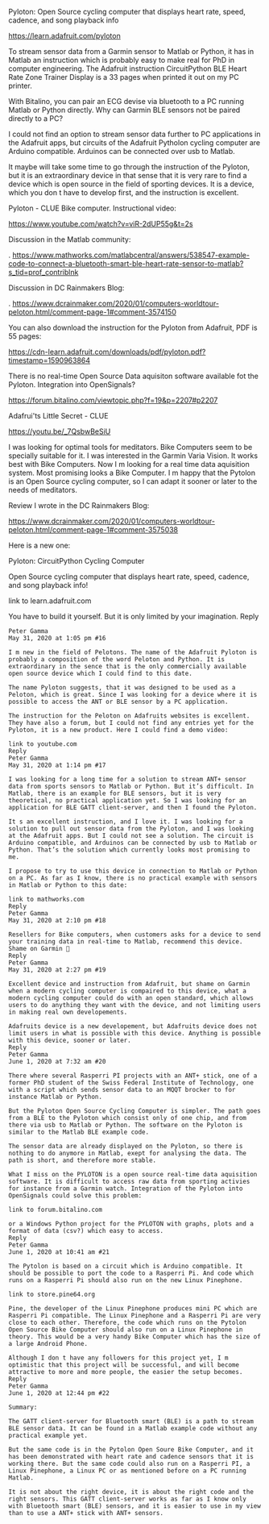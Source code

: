 Pyloton: Open Source cycling computer that displays heart rate, speed, cadence, and song playback info

https://learn.adafruit.com/pyloton

To stream sensor data from a Garmin sensor to Matlab or Python, it has in Matlab an instruction which is probably easy to make real for PhD in computer engineering. The Adafruit instruction CircuitPython BLE Heart Rate Zone Trainer Display is a 33 pages when printed it out on my PC printer.

With Bitalino, you can pair an ECG devise via bluetooth to a PC running Matlab or Python directly. Why can Garmin BLE sensors not be paired directly to a PC?

I could not find an option to stream sensor data further to PC applications in the Adafruit apps, but circuits of the Adafruit Pytholon cycling computer are Arduino compatible. Arduinos can be connected over usb to Matlab. 

It maybe will take some time to go through the instruction of the Pyloton, but it is an extraordinary device in that sense that it is very rare to find a device which is open source in the field of sporting devices. It is a device, which you don t have to develop first, and the instruction is excellent.

Pyloton - CLUE Bike computer. Instructional video:

https://www.youtube.com/watch?v=viR-2dUP55g&t=2s

Discussion in the Matlab community:

.
https://www.mathworks.com/matlabcentral/answers/538547-example-code-to-connect-a-bluetooth-smart-ble-heart-rate-sensor-to-matlab?s_tid=prof_contriblnk

Discussion in DC Rainmakers Blog:

.
https://www.dcrainmaker.com/2020/01/computers-worldtour-peloton.html/comment-page-1#comment-3574150

You can also download the instruction for the Pyloton from Adafruit, PDF is 55 pages:

https://cdn-learn.adafruit.com/downloads/pdf/pyloton.pdf?timestamp=1590963864

There is no real-time Open Source Data aquisiton software available fot the Pyloton. Integration into OpenSignals?

https://forum.bitalino.com/viewtopic.php?f=19&p=2207#p2207

Adafrui'ts Little Secret - CLUE

https://youtu.be/_7QsbwBeSiU

I was looking for optimal tools for meditators. Bike Computers seem to be specially suitable for it. I was interested in the Garmin Varia Vision. It works best with Bike Computers. Now I m looking for a real time data aquisition system. Most promising looks a Bike Computer. I m happy that the Pytolon is an  Open Source cycling computer, so I can adapt it sooner or later to the needs of meditators.

Review I wrote in the DC Rainmakers Blog:

https://www.dcrainmaker.com/2020/01/computers-worldtour-peloton.html/comment-page-1#comment-3575038

Here is a new one:

Pyloton: CircuitPython Cycling Computer

Open Source cycling computer that displays heart rate, speed, cadence, and song playback info!

link to learn.adafruit.com

You have to build it yourself. But it is only limited by your imagination.
Reply

    Peter Gamma
    May 31, 2020 at 1:05 pm #16

    I m new in the field of Pelotons. The name of the Adafruit Pyloton is probably a composition of the word Peloton and Python. It is extraordinary in the sence that is the only commercially available open source device which I could find to this date.

    The name Pyloton suggests, that it was designed to be used as a Peloton, which is great. Since I was looking for a device where it is possible to access the ANT or BLE sensor by a PC application.

    The instruction for the Peloton on Adafruits websites is excellent. They have also a forum, but I could not find any entries yet for the Pyloton, it is a new product. Here I could find a demo video:

    link to youtube.com
    Reply
    Peter Gamma
    May 31, 2020 at 1:14 pm #17

    I was looking for a long time for a solution to stream ANT+ sensor data from sports sensors to Matlab or Python. But it’s difficult. In Matlab, there is an example for BLE sensors, but it is very theoretical, no practical application yet. So I was looking for an application for BLE GATT client-server, and then I found the Pyloton.

    It s an excellent instruction, and I love it. I was looking for a solution to pull out sensor data from the Pyloton, and I was looking at the Adafruit apps. But I could not see a solution. The circuit is Arduino compatible, and Arduinos can be connected by usb to Matlab or Python. That’s the solution which currently looks most promising to me.

    I propose to try to use this device in connection to Matlab or Python on a PC. As far as I know, there is no practical example with sensors in Matlab or Python to this date:

    link to mathworks.com
    Reply
    Peter Gamma
    May 31, 2020 at 2:10 pm #18

    Resellers for Bike computers, when customers asks for a device to send your training data in real-time to Matlab, recommend this device. Shame on Garmin 🙁
    Reply
    Peter Gamma
    May 31, 2020 at 2:27 pm #19

    Excellent device and instruction from Adafruit, but shame on Garmin when a modern cycling computer is compaired to this device, what a modern cycling computer could do with an open standard, which allows users to do anything they want with the device, and not limiting users in making real own developements.

    Adafruits device is a new developement, but Adafruits device does not limit users in what is possible with this device. Anything is possible with this device, sooner or later.
    Reply
    Peter Gamma
    June 1, 2020 at 7:32 am #20

    There where several Rasperri PI projects with an ANT+ stick, one of a former PhD student of the Swiss Federal Institute of Technology, one with a script which sends sensor data to an MQQT brocker to for instance Matlab or Python.

    But the Pyloton Open Source Cycling Computer is simpler. The path goes from a BLE to the Pyloton which consist only of one chip, and from there via usb to Matlab or Python. The software on the Pyloton is similar to the Matlab BLE example code.

    The sensor data are already displayed on the Pyloton, so there is nothing to do anymore in Matlab, exept for analysing the data. The path is short, and therefore more stable.

    What I miss on the PYLOTON is a open source real-time data aquisition software. It is difficult to access raw data from sporting activies for instance from a Garmin watch. Integration of the Pyloton into OpenSignals could solve this problem:

    link to forum.bitalino.com

    or a Windows Python project for the PYLOTON with graphs, plots and a format of data (csv?) which easy to access.
    Reply
    Peter Gamma
    June 1, 2020 at 10:41 am #21

    The Pytolon is based on a circuit which is Arduino compatible. It should be possible to port the code to a Rasperri Pi. And code which runs on a Rasperri Pi should also run on the new Linux Pinephone.

    link to store.pine64.org

    Pine, the developer of the Linux Pinephone produces mini PC which are Rasperri Pi compatible. The Linux Pinephone and a Rasperri Pi are very close to each other. Therefore, the code which runs on the Pytolon Open Source Bike Computer should also run on a Linux Pinephone in theory. This would be a very handy Bike Computer which has the size of a large Android Phone.

    Although I don t have any followers for this project yet, I m optimistic that this project will be successful, and will become attractive to more and more people, the easier the setup becomes.
    Reply
    Peter Gamma
    June 1, 2020 at 12:44 pm #22

    Summary:

    The GATT client-server for Bluetooth smart (BLE) is a path to stream BLE sensor data. It can be found in a Matlab example code without any practical example yet.

    But the same code is in the Pytolon Open Soure Bike Computer, and it has been demonstrated with heart rate and cadence sensors that it is working there. But the same code could also run on a Rasperri PI, a Linux Pinephone, a Linux PC or as mentioned before on a PC running Matlab.

    It is not about the right device, it is about the right code and the right sensors. This GATT client-server works as far as I know only with Bluetooth smart (BLE) sensors, and it is easier to use in my view than to use a ANT+ stick with ANT+ sensors.


